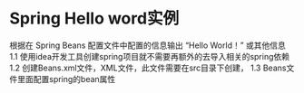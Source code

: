 # Spring Hello word实例
根据在 Spring Beans 配置文件中配置的信息输出 “Hello World！” 或其他信息
1.1 使用idea开发工具创建spring项目就不需要再额外的去导入相关的spring依赖
1.2 创建Beans.xml文件，XML文件，此文件需要在src目录下创建， 
1.3 Beans文件里面配置spring的bean属性
